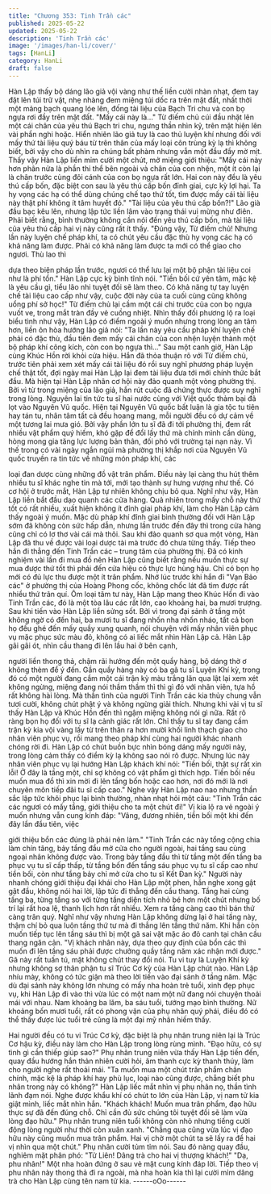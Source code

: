 ```yaml
---
title: "Chương 353: Tinh Trần các"
published: 2025-05-22
updated: 2025-05-22
description: 'Tinh Trần các'
image: '/images/han-li/cover/'
tags: [HanLi]
category: HanLi
draft: false
---
```


Hàn Lập thấy bộ dáng lão giả vội vàng như thế liền cười nhàn
nhạt, đem tay đặt lên túi trữ vật, nhẹ nhàng đem miệng túi dốc ra
trên mặt đất, nhất thời một mảng bạch quang lóe lên, đống tài liệu
của Bạch Tri chu và con bọ ngựa rơi đầy trên mặt đất.
"Mấy cái này là…"
Từ điếm chủ cúi đầu nhặt lên một cái chân của yêu thú Bạch tri
chu, ngưng thần nhìn kỹ, trên mặt hiện lên vài phần nghi hoặc.
Hiển nhiên lão giả tuy là cao thủ luyện khí nhưng đối với mấy thứ
tài liệu quý báu từ trên thân của mấy loại côn trùng kỳ lạ thì không
biết, bởi vậy cho dù nhìn ra chúng bất phàm nhưng vẫn một đầu
đầy mờ mịt.
Thấy vậy Hàn Lập liền mỉm cười một chút, mở miệng giới thiệu:
"Mấy cái này hơn phân nửa là phần thi thể bên ngoài và chân của
con nhện, một ít còn lại là chân trước cùng đôi cánh của con bọ
ngựa rất lớn. Hai con này đều là yêu thú cấp bốn, đặc biệt con
sau là yêu thú cấp bốn đỉnh giai, cực kỳ lợi hại. Ta hy vọng các hạ
có thể dùng chúng chế tạo thứ tốt, tìm được mấy cái tài liệu này
thật phí không ít tâm huyết đó."
"Tài liệu của yêu thú cấp bốn?!" Lão già đầu bạc kêu lên, nhưng
lập tức liền lâm vào trạng thái vui mừng như điên.
Phải biết rằng, bình thường không cần nói đến yêu thú cấp bốn,
mà tài liệu của yêu thú cấp hai vị này cũng rất ít thấy.
"Đúng vậy, Từ điếm chủ! Nhưng lần này luyện chế pháp khí, ta có
chút yêu cầu đặc thù hy vọng các hạ có khả năng làm được. Phải
có khả năng làm được ta mới có thể giao cho ngươi. Thù lao thì

dựa theo biện pháp lần trước, ngươi có thể lưu lại một bộ phận tài
liệu coi như là phí tổn." Hàn Lập cực kỳ bình tĩnh nói.
"Tiền bối cứ yên tâm, mặc kệ là yêu cầu gì, tiểu lão nhi tuyệt đối
sẽ làm theo. Có khả năng tự tay luyện chế tài liệu cao cấp như
vậy, cuộc đời này của ta cuối cùng cũng không uổng phí sở học!"
Từ điếm chủ lại cầm một cái chi trước của con bọ ngựa vuốt ve,
trong mắt tràn đầy vẻ cuồng nhiệt.
Nhìn thấy đối phương lộ ra loại biểu tình như vậy, Hàn Lập có
điểm ngoài ý muốn nhưng trong lòng an tâm hơn, liền ôn hòa
hướng lão giả nói:
"Ta lần này yêu cầu pháp khí luyện chế phải có đặc thù, đầu tiên
đem mấy cái chân của con nhện luyện thành một bộ pháp khí
công kích, còn con bọ ngựa thì…"
Sau một canh giờ, Hàn Lập cùng Khúc Hồn rời khỏi cửa hiệu.
Hắn đã thỏa thuận rõ với Từ điếm chủ, trước tiên phải xem xét
mấy cái tài liệu đó rồi suy nghĩ phương pháp luyện chế thật tốt,
đợi ngày mai Hàn Lập lại đem tài liệu đưa tới mới chính thức bắt
đầu.
Mà hiện tại Hàn Lập nhân cơ hội này đảo quanh một vòng
phường thị. Bởi vì từ trong miệng của lão giả, hắn rút cuộc đã
chứng thực được suy nghĩ trong lòng.
Nguyên lai tin tức tu sĩ hai nước cùng với Việt quốc thảm bại đã
lọt vào Nguyên Vũ quốc. Hiện tại Nguyên Vũ quốc bất luận là gia
tộc tu tiên hay tán tu, nhân tâm tất cả đều hoang mang, mỗi người
đều có dự cảm về một tương lai mưa gió.
Bởi vậy phần lớn tu sĩ đã đi tới phường thị, đem rất nhiều vật
phẩm quý hiếm, khó gặp để đổi lấy thứ mà chính mình cần dùng,
hòng mong gia tăng lực lượng bản thân, đối phó với trường tại
nạn này.
Vì thế trong có vài ngày ngắn ngủi mà phường thị khắp nơi của
Nguyên Vũ quốc truyền ra tin tức về những món pháp khí, các

loại đan dược cùng những đồ vật trân phẩm. Điều này lại càng
thu hút thêm nhiều tu sĩ khác nghe tin mà tới, mới tạo thành sự
hưng vượng như thế.
Có cơ hội ở trước mắt, Hàn Lập tự nhiên không chịu bỏ qua.
Nghĩ như vậy, Hàn Lập liền bắt đầu dạo quanh các cửa hàng.
Quả nhiên trong mấy chỗ này thứ tốt có rất nhiều, xuất hiện
không ít đỉnh giai pháp khí, làm cho Hàn Lập cảm thấy ngoài ý
muốn.
Mặc dù pháp khí đỉnh giai bình thường đối với Hàn Lập sớm đã
không còn sức hấp dẫn, nhưng lần trước đến đây thì trong cửa
hàng cũng chỉ có lơ thơ vài cái mà thôi.
Sau khi đảo quanh sơ qua một vòng, Hàn Lập đã thu về được vài
loại dược tài mà trước đó chưa từng thấy. Tiếp theo hắn đi thẳng
đến Tinh Trần các – trung tâm của phường thị.
Đã có kinh nghiệm vài lần đi mua đồ nên Hàn Lập cũng biết rằng
nếu muốn thực sự mua được thứ tốt thì phải đến cửa hiệu có
thực lực hùng hậu. Chỉ có bọn họ mới có đủ lực thu được một ít
trân phẩm.
Nhớ lúc trước khi hắn đi "Vạn Bảo các" ở phường thị của Hoàng
Phong cốc, không chốc lát đã tìm được rất nhiều thứ trân quí.
Ôm loại tâm tư này, Hàn Lập mang theo Khúc Hồn đi vào Tinh
Trần các, đó là một tòa lâu các rất lớn, cao khoảng hai, ba mươi
trượng.
Sau khi tiến vào Hàn Lập liền sửng sốt.
Bởi vì trong đại sảnh ở tầng một không ngờ có đến hai, ba mươi
tu sĩ đang nhốn nha nhốn nháo, tất cả bọn họ đều ghé đến mấy
quầy xung quanh, nói chuyện với mấy nhân viên phục vụ mặc
phục sức màu đỏ, không có ai liếc mắt nhìn Hàn Lập cả.
Hàn Lập gãi gãi ót, nhìn cầu thang đi lên lầu hai ở bên cạnh,

người liền thong thả, chậm rãi hướng đến một quầy hàng, bộ
dáng thờ ơ không thèm để ý đến.
Gần quầy hàng này có ba gã tu sĩ Luyện Khí kỳ, trong đó có một
người đang cầm một cái trận kỳ màu trắng lăn qua lật lại xem xét
không ngừng, miệng đang nói thầm thầm thì thì gì đó với nhân
viên, tựa hồ rất không hài lòng.
Mà thần tình của người Tinh Trần các kia thủy chung vẫn tươi
cười, không chút phật ý và không ngừng giải thích.
Nhưng khi vài vị tu sĩ thấy Hàn Lập và Khúc Hồn đến thì ngậm
miệng không nói gì nữa.
Rất rõ ràng bọn họ đối với tu sĩ lạ cảnh giác rất lớn.
Chỉ thấy tu sĩ tay đang cầm trận kỳ kia vội vàng lấy từ trên thân ra
hơn mười khối linh thạch giao cho nhân viên phục vụ, rồi mang
theo pháp khí cùng hai người khác nhanh chóng rời đi.
Hàn Lập có chút buồn bực nhìn bóng dáng mấy người này, trong
lòng cảm thấy có điểm kỳ lạ không sao nói rõ được.
Nhưng lúc này nhân viên phục vụ lại hướng Hàn Lập khách khí
nói:
"Tiền bối, thật sự rất xin lỗi! Ở đây là tầng một, chỉ sợ không có
vật phẩm gì thích hợp. Tiền bối nếu muốn mua đồ thì xin mời đi
lên tầng bốn hoặc cao hơn, nơi đó mới là nơi chuyên môn tiếp đãi
tu sĩ cấp cao."
Nghe vậy Hàn Lập nao nao nhưng thần sắc lập tức khôi phục lại
bình thường, nhàn nhạt hỏi một câu:
"Tinh Trần các các ngươi có mấy tầng, giới thiệu cho ta một chút
đi!"
Vị kia lộ ra vẻ ngoài ý muốn nhưng vẫn cung kính đáp:
"Vâng, đương nhiên, tiền bối một khi đến đây lần đầu tiên, việc

giới thiệu bổn các đúng là phải nên làm."
"Tinh Trần các này tổng cộng chia làm chín tâng, bảy tầng đầu
mở cửa cho người ngoài, hai tầng sau cùng ngoại nhân không
được vào. Trong bảy tầng đầu thì từ tầng một đến tầng ba phục
vụ tu sĩ cấp thấp, từ tầng bốn đến tầng sáu phục vụ tu sĩ cấp cao
như tiền bối, còn như tầng bảy chỉ mở cửa cho tu sĩ Kết Đan kỳ."
Người này nhanh chóng giới thiệu đại khái cho Hàn Lập một
phen, hắn nghe xong gật gật đầu, không nói hai lời, lập tức đi
thẳng đến cầu thang.
Tầng hai cùng tầng ba, từng tầng so với từng tầng diện tích nhỏ
bé hơn một chút nhưng bố trí lại rất hoa lệ, thanh lịch hơn rất
nhiều. Xem ra tầng càng cao thì bán thứ càng trân quý.
Nghĩ như vậy nhưng Hàn Lập không dừng lại ở hai tầng này,
thậm chí bỏ qua luôn tầng thứ tư mà đi thẳng lên tầng thứ năm.
Khi hắn còn muốn tiếp tục lên tầng sáu thì bị một gã sai vặt mặc
áo đỏ canh tại chân cầu thang ngăn cản.
"Vị khách nhân này, dựa theo quy định của bổn các thì muốn đi
lên tầng sáu phải được chưởng quầy tầng năm xác nhận mới
được." Gã này rất tuấn tú, mặt không chút thay đổi nói. Tu vi tuy là
Luyện Khí kỳ nhưng không sợ thân phận tu sĩ Trúc Cơ kỳ của
Hàn Lập chút nào.
Hàn Lập nhíu mày, không có tức giận mà theo lời tiến vào đại
sảnh ở tầng năm.
Mặc dù đại sảnh này không lớn nhưng có mấy nha hoàn trẻ tuổi,
xinh đẹp phục vụ, khi Hàn Lập đi vào thì vừa lúc có một nam một
nữ đang nói chuyện thoải mái với nhau.
Nam khoảng ba lăm, ba sáu tuổi, tướng mạo bình thường. Nữ
khoảng bốn mươi tuổi, rất có phong vận của phụ nhân quý phái,
điều đó có thể thấy được lúc tuổi trẻ cũng là một đại mỹ nhân
hiếm thấy.

Hai người đều có tu vi Trúc Cơ kỳ, đặc biệt là phụ nhân trung niên
lại là Trúc Cơ hậu kỳ, điều này làm cho Hàn Lập trong lòng rùng
mình.
"Đạo hữu, có sự tình gì cần thiếp giúp sao?" Phụ nhân trung niên
vừa thấy Hàn Lập tiến đến, quay đầu hướng hắn thản nhiên cười
hỏi, âm thanh cực kỳ thanh thúy, làm cho người nghe rất thoải
mái.
"Ta muốn mua một chút trân phẩm chân chính, mặc kệ là pháp
khí hay phù lục, loại nào cũng được, chẳng biết phu nhân trong
này có không?" Hàn Lập liếc mắt nhìn vị phụ nhân nọ, thần tình
lãnh đạm nói.
Nghe được khẩu khí có chút to lớn của Hàn Lập, vị nam tử kia
giật mình, liếc mắt nhìn hắn.
"Khách khách! Muốn mua trân phẩm, đạo hữu thực sự đã đến
đúng chỗ. Chỉ cần đủ sức chúng tôi tuyệt đối sẽ làm vừa lòng đạo
hữu." Phụ nhân trung niên tuổi không còn nhỏ nhưng tiếng cười
động lòng người như thời còn xuân xanh.
"Chẳng qua cũng vừa lúc vị đạo hữu này cũng muốn mua trân
phẩm. Hai vị chờ một chút ta sẽ lấy ra để hai vị nhìn qua một
chút." Phụ nhân cười tủm tỉm nói.
Sau đó nàng quay đầu, nghiêm mặt phân phó:
"Tử Liên! Dâng trà cho hai vị thượng khách!"
"Dạ, phu nhân!" Một nha hoàn đứng ở sau vẻ mặt cung kính đáp
lời.
Tiếp theo vị phu nhân này thong thả đi ra ngoài, mà nha hoàn kia
thì lại cười mỉm dâng trà cho Hàn Lập cùng tên nam tử kia.
------oOo------
